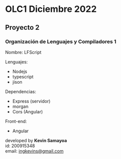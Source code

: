 # OLC1 Diciembre 2022

## Proyecto 2
### Organización de Lenguajes y Compiladores 1

Nombre: LFScript

Lenguajes:
  * Nodejs
  * typescript
  * jison
  
Dependencias:
  * Express (servidor)
  * morgan
  * Cors (Angular)
  
Front-end:
  * Angular

developed by **Kevin Samayoa**<br>
id: 200915348<br>
email: ingkevins@gmail.com<br>
